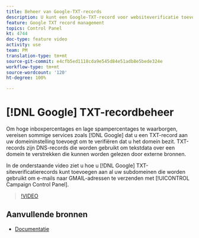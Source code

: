 ```yaml
---
title: Beheer van Google-TXT-records
description: U kunt een Google-TXT-record voor websiteverificatie toevoegen aan al uw subdomeinen die worden gebruikt om e-mails naar GMAIL-adressen te verzenden via het Configuratiescherm van Campaign.
feature: Google TXT record management
topics: Control Panel
kt: 4744
doc-type: feature video
activity: use
team: PM
translation-type: tm+mt
source-git-commit: e4cfb5ed1118cda9e545d84e51adb8e5bede324e
workflow-type: tm+mt
source-wordcount: '120'
ht-degree: 100%

---
```



# [!DNL Google] TXT-recordbeheer

Om hoge inboxpercentages en lage spampercentages te waarborgen, vereisen sommige services zoals [!DNL Google] dat u een TXT-record aan uw domeininstelling toevoegt om te verifiëren dat u het domein bezit. TXT-records zijn DNS-records die worden gebruikt om tekstdata over een domein te verstrekken die kunnen worden gelezen door externe bronnen.

In de onderstaande video ziet u hoe u [!DNL Google] TXT-siteverificatierecords kunt toevoegen aan al uw subdomeinen die worden gebruikt om e-mails naar GMAIL-adressen te verzenden met [!UICONTROL Campaign Control Panel].

>[!VIDEO](https://video.tv.adobe.com/v/32369?quality=12)

## Aanvullende bronnen

* [Documentatie](https://docs.adobe.com/content/help/nl-NL/control-panel/using/subdomains-and-certificates/managing-txt-records.html)
